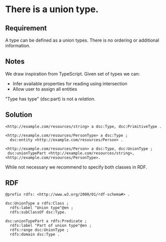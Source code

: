 # There is a union type.

## Requirement
A type can be defined as a union types.
There is no ordering or additional information.

## Notes
We draw inspiration from TypeScript.
Given set of types we can:
- Infer available properties for reading using intersection
- Allow user to assign all entities

"Type has type" (dsc:part) is not a _relation_.

## Solution
```Turtle
<http://example.com/resources/string> a dsc:Type, dsc:PrimitiveType .

<http://example.com/resources/PersonType> a dsc:Type ;
  dsc:entity <http://example.com/resources/Person> .

<http://example.com/resources/Person> a dsc:Type, dsc:UnionType ;
 dsc:unionTypePart <http://example.com/resources/string>, <http://example.com/resources/PersonType>.
```
While not necessary we recommend to specify both classes in RDF.

## RDF
```Turtle
@prefix rdfs: <http://www.w3.org/2000/01/rdf-schema#> .

dsc:UnionType a rdfs:Class ;
  rdfs:label "Union type"@en ;
  rdfs:subClassOf dsc:Type.

dsc:unionTypePart a rdfs:Predicate ;
  rdfs:label "Part of union type"@en ;
  rdfs:range dsc:UnionType ;
  rdfs:domain dsc:Type .
```
